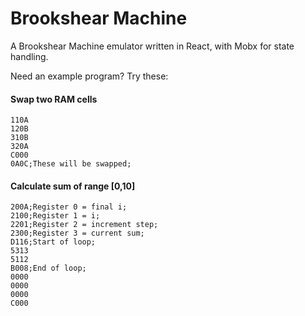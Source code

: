 # Brookshear Machine

A Brookshear Machine emulator written in React, with Mobx for state handling.

Need an example program? Try these:

#### Swap two RAM cells

```
110A
120B
310B
320A
C000
0A0C;These will be swapped;
````

#### Calculate sum of range [0,10]

```
200A;Register 0 = final i;
2100;Register 1 = i;
2201;Register 2 = increment step;
2300;Register 3 = current sum;
D116;Start of loop;
5313
5112
B008;End of loop;
0000
0000
0000
C000
```
